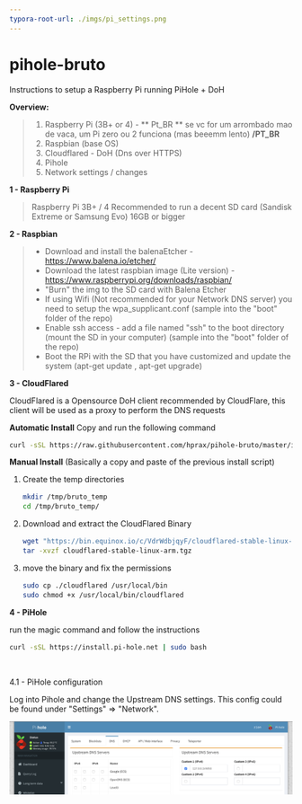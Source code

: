 ```yaml
---
typora-root-url: ./imgs/pi_settings.png
---
```


# pihole-bruto
Instructions to setup a Raspberry Pi running PiHole + DoH

**Overview:**

> 1. Raspberry Pi (3B+ or 4) - ** Pt_BR ** se vc for um arrombado mao de vaca, um Pi zero ou 2 funciona (mas beeemm lento) **/PT_BR**
> 2. Raspbian (base OS)
> 3.  Cloudflared - DoH (Dns over HTTPS)
> 4.  Pihole
> 5.  Network settings / changes 

 

**1 - Raspberry Pi**
	

> Raspberry Pi 3B+ / 4
> Recommended to run a decent SD card (Sandisk Extreme or Samsung Evo) 16GB or bigger

  

**2 - Raspbian**

> - Download and install the balenaEtcher - https://www.balena.io/etcher/
> - Download the latest raspbian image (Lite version) - https://www.raspberrypi.org/downloads/raspbian/
> - "Burn" the img to the SD card with Balena Etcher
> - If using Wifi (Not recommended for your Network DNS server) you need to setup the wpa_supplicant.conf (sample into the "boot" folder of the repo)
> - Enable ssh access - add a file named "ssh" to the boot directory (mount the SD in your computer) (sample into the "boot" folder of the repo)
> - Boot the RPi with the SD that you have customized and update the system (apt-get update , apt-get upgrade)



**3 - CloudFlared**

CloudFlared is a Opensource DoH client recommended by CloudFlare, this client will be used as a proxy to perform the DNS requests 

**Automatic Install**
	Copy and run the following command

```bash
curl -sSL https://raw.githubusercontent.com/hprax/pihole-bruto/master/install/install_cloudflared | sudo bash
```



**Manual Install** (Basically a copy and paste of the previous install script)

1. Create the temp directories

   ```bash
   mkdir /tmp/bruto_temp
   cd /tmp/bruto_temp/
   ```

2. Download and extract the CloudFlared Binary

   ```bash
   wget "https://bin.equinox.io/c/VdrWdbjqyF/cloudflared-stable-linux-arm.tgz"
   tar -xvzf cloudflared-stable-linux-arm.tgz
   ```

3. move the binary and fix the permissions

   ```bash
   sudo cp ./cloudflared /usr/local/bin
   sudo chmod +x /usr/local/bin/cloudflared
   ```

   



**4 - PiHole**

run the magic command and follow the instructions

```bash
curl -sSL https://install.pi-hole.net | sudo bash
```

​	

4.1 - PiHole configuration

Log into Pihole and change the Upstream DNS settings. This config could be found under  "Settings" => "Network".

![PiHole Settings](https://github.com/hprax/pihole-bruto/blob/master/imgs/pi_settings.png?raw=true)

